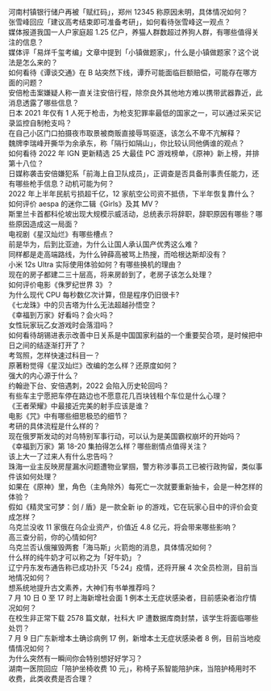 河南村镇银行储户再被「赋红码」，郑州 12345 称原因未明，具体情况如何？  
张雪峰回应「建议高考结束即可准备考研」，如何看待张雪峰这一观点？  
媒体报道我国一人户家庭超 1.25 亿户，养猫人群数超过养狗人群，有哪些值得关注的信息？  
媒体评「易烊千玺考编」文章中提到「小镇做题家」，什么是小镇做题家？这个说法是怎么来的？  
如何看待《谭谈交通》在 B 站突然下线，谭乔可能面临巨额赔偿，可能存在哪方面的问题？  
安倍枪击案嫌疑人称一直关注安倍行程，除奈良外其他地方难以携带武器靠近，此消息透露了哪些信息？  
日本 2021 年仅有 1 人死于枪击，为枪支犯罪率最低的国家之一，可以通过采买记录监控自制枪支吗？  
在自己小区门口拍摄夜市取景被商贩直接辱骂驱逐，该怎么不卑不亢解释？  
魏牌李瑞峰开撕华为余承东，称「隔行如隔山」，你比较认同他俩谁的观点？  
如何看待 2022 年 IGN 更新精选 25 大最佳 PC 游戏榜单，《原神》新上榜，并排第十八位？  
日媒称袭击安倍嫌犯系「前海上自卫队成员」，正调查是否具备刑事责任能力，还有哪些枪手信息？动机可能为何？  
2022 年上半年民航亏损超千亿，12 家航空公司资不抵债，下半年恢复靠什么？  
如何评价 aespa 的迷你二辑《Girls》及其 MV？  
斯里兰卡首都科伦坡出现大规模示威活动，总统表示将辞职，辞职原因有哪些？哪些原因造成这一局面？  
电视剧《星汉灿烂》有哪些槽点？  
前是华为，后到比亚迪，为什么让国人承认国产优秀这么难？  
同样都是走高端路线，为什么钟薛高被骂上热搜，而哈根达斯却没有？  
小米 12s Ultra 实际使用体验如何？有哪些换机的理由？  
现在的房子都建二三十层高，将来房龄到了，老房子该怎么处理？  
如何评价电影《侏罗纪世界 3》？  
为什么现代 CPU 每秒数亿次计算，但是程序仍旧很卡?  
《七龙珠》中的贝吉塔为什么无法超越孙悟空？  
《幸福到万家》好看吗？会火吗？  
女性玩家玩乙女游戏时会落泪吗？  
如何看待胡锡进表示改善中日关系是中国国家利益的一个重要契合项，是时候把中日之间的结逐渐打开了？  
考驾照，怎样快速过科目一？  
原著粉觉得《星汉灿烂》改编的怎么样？还原度如何？  
强大的内心源于什么？  
约翰逊下台、安倍遇刺，2022 会陷入历史轮回吗？  
有些车主宁愿把车停在路边也不愿意花几百块钱租个车位是什么心理？  
《王者荣耀》中最接近完美的射手应该是谁？  
电影《咒》中有哪些细思极恐的细节？  
考研的具体流程是什么样的？  
现在俄罗斯发动的对乌特别军事行动，可以认为是美国霸权崩坏的开始吗？  
《幸福到万家》第 18-20 集拍得怎么样？哪些剧情点值得关注？  
该上大一了过来人有什么忠告吗？  
珠海一业主反映房屋漏水问题遭物业掌掴，警方称涉事员工已被行政拘留，类似事件该如何处理？  
如果在《原神》里，角色（主角除外）每死亡一次就要重新抽卡，会是一种怎样的体验？  
假如《精灵宝可梦：剑 / 盾》是一款全新 ip 的游戏，它在玩家心目中的评价会变成怎样？  
乌克兰没收 11 家俄在乌企业资产，价值近 4.8 亿元，将会带来哪些影响？  
高三查分前，你的心情如何?  
乌克兰否认俄摧毁两套「海马斯」火箭炮的消息，具体情况如何？  
什么样的纯牛奶才可以称之为「好牛奶」？  
辽宁丹东发布通告称已成功扑灭「5·24」疫情，还将开展 4 次全员检测，目前当地情况如何？  
想系统地提升古文素养，大神们有书单推荐吗？  
7 月 10 日 0 至 17 时上海新增社会面 1 例本土无症状感染者，目前感染者治疗情况如何？  
在校生非正常下载 2578 篇文献，社科大 IP 遭数据库商封禁，该学生将面临哪些处罚？  
7 月 9 日广东新增本土确诊病例 17 例，新增本土无症状感染者 8 例，目前当地疫情情况如何？  
为什么突然有一瞬间你会特别想好好学习？  
湖南一医院回应「陪护坐椅收费 10 元」，称椅子系智能陪护床，当陪护椅用时不收费，此类收费是否合理？  
